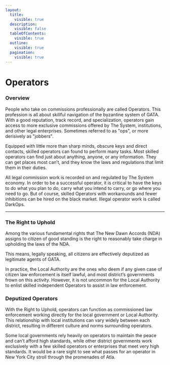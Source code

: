 ```yaml
---
layout:
  title:
    visible: true
  description:
    visible: false
  tableOfContents:
    visible: true
  outline:
    visible: true
  pagination:
    visible: true
---
```


# Operators

### Overview

People who take on commissions professionally are called Operators. This profession is all about skillful navigation of the byzantine system of GATA. With a good reputation, track record, and specialization, operators gain access to more exclusive commissions offered by The System, institutions, and other legal enterprises. Sometimes referred to as "ops", or more derisively as "jobbers".

Equipped with little more than sharp minds, obscure keys and direct contacts, skilled operators can found to perform many tasks. Most skilled operators can find just about anything, anyone, or any information. They can get places most can’t, and they know the laws and regulations that limit them in their duties.&#x20;

All legal commission work is recorded on and regulated by The System economy. In order to be a successful operator, it is critical to have the keys to do what you plan to do, carry what you intend to carry, or go where you need to go. But of course, skilled Operators with workarounds and fewer inhibitions can be hired on the black market. Illegal operator work is called DarkOps.

***

### The Right to Uphold

Among the various fundamental rights that The New Dawn Accords (NDA) assigns to citizen of good standing is the right to reasonably take charge in upholding the laws of the NDA.

This means, legally speaking, all citizens are effectively deputized as legitimate agents of GATA.

In practice, the Local Authority are the ones who deem if any given case of citizen law enforcement is itself lawful, and most district’s governments frown on this activity. However, it is not uncommon for the Local Authority to enlist skilled independent Operators to assist in law enforcement.

### **Deputized Operators**

With the Right to Uphold, operators can function as commissioned law enforcement working directly for the local government or Local Authority. This relationship with local institutions can vary widely between each district, resulting in different culture and norms surrounding operators.

&#x20;Some local governments rely heavily on operators to maintain the peace and can’t afford high standards, while other district governments work exclusively with a few skilled operators or enterprises that meet very high standards. It would be a rare sight to see what passes for an operator in New York City stroll through the promenades of Atla.
